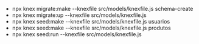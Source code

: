 - npx knex migrate:make --knexfile src/models/knexfile.js schema-create
- npx knex migrate:up --knexfile src/models/knexfile.js
- npx knex seed:make --knexfile src/models/knexfile.js usuarios
- npx knex seed:make --knexfile src/models/knexfile.js produtos
- npx knex seed:run --knexfile src/models/knexfile.js



